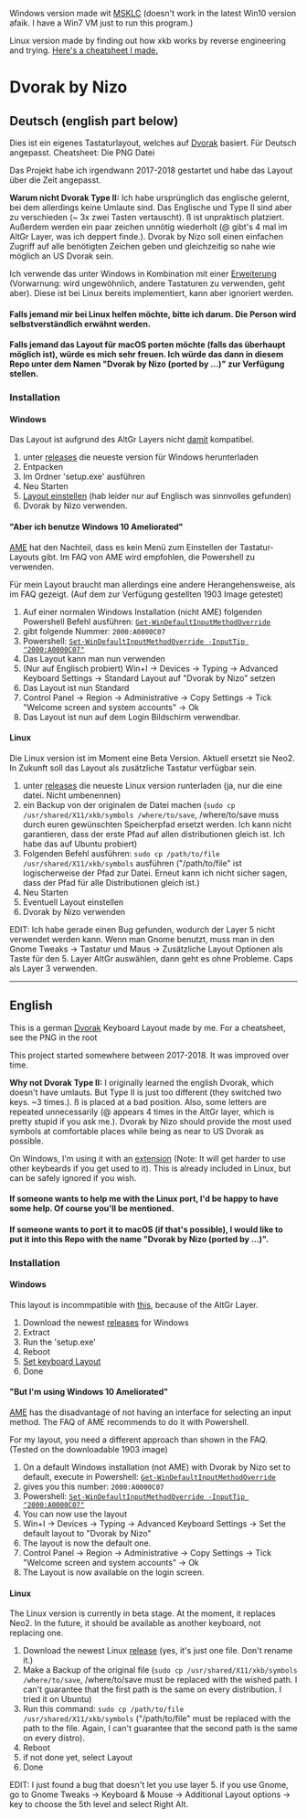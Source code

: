 Windows version made wit [MSKLC](https://www.microsoft.com/en-us/download/details.aspx?id=22339) (doesn't work in the latest Win10 version afaik. I have a Win7 VM just to run this program.)

Linux version made by finding out how xkb works by reverse engineering and trying. [Here's a cheatsheet I made.](https://github.com/thenizo/xkb-symbols-reference)

# Dvorak by Nizo

## Deutsch (english part below)

Dies ist ein eigenes Tastaturlayout, welches auf [Dvorak](https://de.wikipedia.org/wiki/Dvorak-Tastaturbelegung) basiert. Für Deutsch angepasst. Cheatsheet: Die PNG Datei

Das Projekt habe ich irgendwann 2017-2018 gestartet und habe das Layout über die Zeit angepasst.

**Warum nicht Dvorak Type II:** Ich habe ursprünglich das englische gelernt, bei dem allerdings keine Umlaute sind. Das Englische und Type II sind aber zu verschieden (~ 3x zwei Tasten vertauscht). ß ist unpraktisch platziert. Außerdem werden ein paar zeichen unnötig wiederholt (@ gibt's 4 mal im AltGr Layer, was ich deppert finde.). Dvorak by Nizo soll einen einfachen Zugriff auf alle benötigten Zeichen geben und gleichzeitig so nahe wie möglich an US Dvorak sein.

Ich verwende das unter Windows in Kombination mit einer [Erweiterung](https://github.com/theNizo/NizosUltimateKeyboard) (Vorwarnung: wird ungewöhnlich, andere Tastaturen zu verwenden, geht aber). Diese ist bei Linux bereits implementiert, kann aber ignoriert werden.

#### Falls jemand mir bei Linux helfen möchte, bitte ich darum. Die Person wird selbstverständlich erwähnt werden.

#### Falls jemand das Layout für macOS porten möchte (falls das überhaupt möglich ist), würde es mich sehr freuen. Ich würde das dann in diesem Repo unter dem Namen "Dvorak by Nizo (ported by ...)" zur Verfügung stellen.

### Installation

#### Windows

Das Layout ist aufgrund des AltGr Layers nicht [damit](https://github.com/kentonv/dvorak-qwerty) kompatibel.

1. unter [releases](https://github.com/theNizo/DvorakByNizo-German/releases) die neueste version für Windows herunterladen
2. Entpacken
3. Im Ordner 'setup.exe' ausführen
4. Neu Starten
5. [Layout einstellen](https://www.windowscentral.com/how-change-your-keyboard-layout-windows-10) (hab leider nur auf Englisch was sinnvolles gefunden)
6. Dvorak by Nizo verwenden.

#### "Aber ich benutze Windows 10 Ameliorated"

[AME](https://ameliorated.info/) hat den Nachteil, dass es kein Menü zum Einstellen der Tastatur-Layouts gibt. Im FAQ von AME wird empfohlen, die Powershell zu verwenden.

Für mein Layout braucht man allerdings eine andere Herangehensweise, als im FAQ gezeigt. (Auf dem zur Verfügung gestellten 1903 Image getestet)

1. Auf einer normalen Windows Installation (nicht AME) folgenden Powershell Befehl ausführen: [`Get-WinDefaultInputMethodOverride`](https://docs.microsoft.com/en-us/powershell/module/international/get-windefaultinputmethodoverride?view=win10-ps)
2. gibt folgende Nummer: `2000:A0000C07`
3. Powershell: [`Set-WinDefaultInputMethodOverride -InputTip "2000:A0000C07"`](https://docs.microsoft.com/en-us/powershell/module/international/set-windefaultinputmethodoverride?view=win10-ps)
4. Das Layout kann man nun verwenden
5. (Nur auf Englisch probiert) Win+I -> Devices -> Typing -> Advanced Keyboard Settings -> Standard Layout auf "Dvorak by Nizo" setzen
6. Das Layout ist nun Standard
7. Control Panel -> Region -> Administrative -> Copy Settings -> Tick "Welcome screen and system accounts" -> Ok
8. Das Layout ist nun auf dem Login Bildschirm verwendbar.

#### Linux

Die Linux version ist im Moment eine Beta Version. Aktuell ersetzt sie Neo2. In Zukunft soll das Layout als zusätzliche Tastatur verfügbar sein.

1. unter [releases](https://github.com/theNizo/DvorakByNizo-German/releases) die neueste Linux version runterladen (ja, nur die eine datei. Nicht umbenennen)
2. ein Backup von der originalen de Datei machen (`sudo cp /usr/shared/X11/xkb/symbols /where/to/save`, /where/to/save muss durch euren gewünschten Speicherpfad ersetzt werden. Ich kann nicht garantieren, dass der erste Pfad auf allen distributionen gleich ist. Ich habe das auf Ubuntu probiert)
3. Folgenden Befehl ausführen: `sudo cp /path/to/file /usr/shared/X11/xkb/symbols` ausführen ("/path/to/file" ist logischerweise der Pfad zur Datei. Erneut kann ich nicht sicher sagen, dass der Pfad für alle Distributionen gleich ist.)
4. Neu Starten
5. Eventuell Layout einstellen
6. Dvorak by Nizo verwenden

EDIT: Ich habe gerade einen Bug gefunden, wodurch der Layer 5 nicht verwendet werden kann. Wenn man Gnome benutzt, muss man in den Gnome Tweaks -> Tastatur und Maus -> Zusätzliche Layout Optionen als Taste für den 5. Layer AltGr auswählen, dann geht es ohne Probleme. Caps als Layer 3 verwenden.

------

## English

This is a german [Dvorak](https://en.wikipedia.org/wiki/Dvorak_Simplified_Keyboard) Keyboard Layout made by me. For a cheatsheet, see the PNG in the root

This project started somewhere between 2017-2018. It was improved over time.

**Why not Dvorak Type II:** I originally learned the english Dvorak, which doesn't have umlauts. But Type II is just too different (they switched two keys. ~3 times.). ß is placed at a bad position. Also, some letters are repeated unnecessarily (@ appears 4 times in the AltGr layer, which is pretty stupid if you ask me.). Dvorak by Nizo should provide the most used symbols at comfortable places while being as near to US Dvorak as possible.

On Windows, I'm using it with an [extension](https://github.com/theNizo/NizosUltimateKeyboard) (Note: It will get harder to use other keybeards if you get used to it). This is already included in Linux, but can be safely ignored if you wish.

#### If someone wants to help me with the Linux port, I'd be happy to have some help. Of course you'll be mentioned.

#### If someone wants to port it to macOS (if that's possible), I would like to put it into this Repo with the name "Dvorak by Nizo (ported by ...)".

### Installation

#### Windows

This layout is incommpatible with [this](https://github.com/kentonv/dvorak-qwerty), because of the AltGr Layer.

1. Download the newest [releases](https://github.com/theNizo/DvorakByNizo-German/releases) for Windows
2. Extract
3. Run the 'setup.exe'
4. Reboot
5. [Set keyboard Layout](https://www.windowscentral.com/how-change-your-keyboard-layout-windows-10)
6. Done

#### "But I'm using Windows 10 Ameliorated"

[AME](https://ameliorated.info/) has the disadvantage of not having an interface for selecting an input method. The FAQ of AME recommends to do it with Powershell.

For my layout, you need a different approach than shown in the FAQ. (Tested on the downloadable 1903 image)

1. On a default Windows installation (not AME) with Dvorak by Nizo set to default, execute in Powershell: [`Get-WinDefaultInputMethodOverride`](https://docs.microsoft.com/en-us/powershell/module/international/get-windefaultinputmethodoverride?view=win10-ps)
2. gives you this number: `2000:A0000C07`
3. Powershell: [`Set-WinDefaultInputMethodOverride -InputTip "2000:A0000C07"`](https://docs.microsoft.com/en-us/powershell/module/international/set-windefaultinputmethodoverride?view=win10-ps)
4. You can now use the layout
5. Win+I -> Devices -> Typing -> Advanced Keyboard Settings -> Set the default layout to "Dvorak by Nizo"
6. The layout is now the default one.
7. Control Panel -> Region -> Administrative -> Copy Settings -> Tick "Welcome screen and system accounts" -> Ok
8. The Layout is now available on the login screen.

#### Linux

The Linux version is currently in beta stage. At the moment, it replaces Neo2. In the future, it should be available as another keyboard, not replacing one.

1. Download the newest Linux [release](https://github.com/theNizo/DvorakByNizo-German/releases) (yes, it's just one file. Don't rename it.)
2. Make a Backup of the original file (`sudo cp /usr/shared/X11/xkb/symbols /where/to/save`, /where/to/save must be replaced with the wished path. I can't guarantee that the first path is the same on every distribution. I tried it on Ubuntu)
3. Run this command: `sudo cp /path/to/file /usr/shared/X11/xkb/symbols` ("/path/to/file" must be replaced with the path to the file. Again, I can't guarantee that the second path is the same on every distro).
4. Reboot
5. if not done yet, select Layout
6. Done

EDIT: I just found a bug that doesn't let you use layer 5. if you use Gnome, go to Gnome Tweaks -> Keyboard & Mouse -> Additional Layout options -> key to choose the 5th level and select Right Alt.
